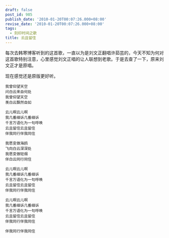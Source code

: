 ```yaml
---
draft: false
post_id: 985
publish_date: '2010-01-20T00:07:26.000+08:00'
revise_date: '2010-01-20T00:07:26.000+08:00'
tags:
  - 刻印时间之歌
title: 云且留住
---
```


每次去韩寒博客听到的这首歌，一直以为是刘文正翻唱许茹芸的，今天不知为何对这首歌特别注意，心里感觉刘文正唱的让人联想到老歌。于是去查了一下，原来刘文正才是原唱。

现在感觉还是原版更好听。

```
我曾仰望天空
问白云来自何处
我曾仰望天空
羡白云飘然自如

云儿啊云儿啊
我几番细诉几番细诉
千言万语化为一句呼唤
云且留住云且留住
伴我同行伴我同住

我愿变做海鸥
飞向白云深深处
我愿变做轻烟
伴白云同行同住

云儿啊云儿啊
我几番细诉几番细诉
千言万语化为一句呼唤
云且留住云且留住
伴我同行伴我同住

云儿啊云儿啊
我几番细诉几番细诉
千言万语化为一句呼唤
云且留住云且留住
伴我同行伴我同住

伴我同行伴我同住
```

